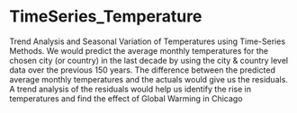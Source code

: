 # TimeSeries_Temperature
Trend Analysis and Seasonal Variation of Temperatures using Time-Series Methods. We would predict the average monthly temperatures for the chosen city (or country) in the last decade by using the city &amp; country level data over the previous 150 years. The difference between the predicted average monthly temperatures and the actuals would give us the residuals. A trend analysis of the residuals would help us identify the rise in temperatures and find the effect of Global Warming in Chicago
